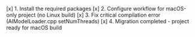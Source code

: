 [x] 1. Install the required packages
[x] 2. Configure workflow for macOS-only project (no Linux build)
[x] 3. Fix critical compilation error (AIModelLoader.cpp setNumThreads)
[x] 4. Migration completed - project ready for macOS build